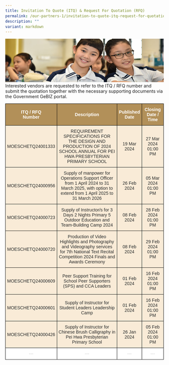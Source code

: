 ```yaml
---
title: Invitation To Quote (ITQ) & Request For Quotation (RFQ)
permalink: /our-partners-1/invitation-to-quote-itq-request-for-quotation-rfq/
description: ""
variant: markdown
---
```

![](/images/Website%20Banners%20Subpage/948x260%20masterhead%20-%20Our%20Partners3.jpg)
Interested vendors are requested to refer to the ITQ / RFQ number and submit the quotation together with the necessary supporting documents via the Government GeBIZ portal.  
  

<style type="text/css">
.tg  {border-collapse:collapse;border-spacing:0;}
.tg td{border-color:black;border-style:solid;border-width:1px;font-family:Arial, sans-serif;font-size:14px;
  overflow:hidden;padding:10px 5px;word-break:normal;}
.tg th{border-color:black;border-style:solid;border-width:1px;font-family:Arial, sans-serif;font-size:14px;
  font-weight:normal;overflow:hidden;padding:10px 5px;word-break:normal;}
.tg .tg-q1lf{background-color:#F9EBD7;color:#282828;text-align:center;vertical-align:middle}
.tg .tg-vgdu{background-color:#F9EBD7;color:#CCC;text-align:center;vertical-align:top}
.tg .tg-vtwo{background-color:#B29059;color:#FFF;font-weight:bold;text-align:center;vertical-align:middle}
.tg .tg-lhoz{background-color:#FFF;color:#CCC;text-align:center;vertical-align:top}
.tg .tg-r2gi{background-color:#FFF;color:#282828;text-align:center;vertical-align:middle}
</style>
<table class="tg">
<thead>
  <tr>
    <th class="tg-vtwo"><span style="color:#FFF;background-color:#B29059">ITQ / RFQ</span><br><span style="color:#FFF;background-color:#B29059">Number</span></th>
    <th class="tg-vtwo"><span style="color:#FFF;background-color:#B29059">Description</span></th>
    <th class="tg-vtwo"><span style="color:#FFF;background-color:#B29059">Published</span><br><span style="color:#FFF;background-color:#B29059">Date</span></th>
    <th class="tg-vtwo"><span style="color:#FFF;background-color:#B29059">Closing</span><br><span style="color:#FFF;background-color:#B29059">Date / Time</span></th>
  </tr>
</thead>
<tbody>
<tr>
		</tr>	<tr>
	</tr>	<tr>
	</tr>	<tr>
	</tr>	<tr><td class="tg-q1lf"><span style="color:#282828;background-color:transparent">  MOESCHETQ24001333</span></td>
    <td class="tg-q1lf"><span style="color:#282828;background-color:transparent">REQUIREMENT SPECIFICATIONS FOR THE DESIGN AND PRODUCTION OF 2024 SCHOOL ANNUAL FOR PEI HWA PRESBYTERIAN PRIMARY SCHOOL</span></td>
    <td class="tg-q1lf"><span style="color:#282828;background-color:transparent"> 19 Mar 2024</span></td>
    <td class="tg-q1lf"><span style="color:#282828;background-color:transparent"> 27 Mar 2024 01:00 PM</span></td>
  </tr><tr>
		</tr>	<tr>
	</tr>	<tr><td class="tg-q1lf"><span style="color:#282828;background-color:transparent">  MOESCHETQ24000956</span></td>
    <td class="tg-q1lf"><span style="color:#282828;background-color:transparent">Supply of manpower for Operations Support Officer from 1 April 2024 to 31 March 2025, with option to extend from 1 April 2025 to 31 March 2026</span></td>
    <td class="tg-q1lf"><span style="color:#282828;background-color:transparent"> 26 Feb 2024</span></td>
    <td class="tg-q1lf"><span style="color:#282828;background-color:transparent"> 05 Mar 2024 01:00 PM</span></td>
  </tr><tr>
	</tr>	<tr>
	</tr>	<tr><td class="tg-q1lf"><span style="color:#282828;background-color:transparent">  MOESCHETQ24000723</span></td>
    <td class="tg-q1lf"><span style="color:#282828;background-color:transparent">Supply of Instructor/s for 3 Days 2 Nights Primary 5 Outdoor Education and Team-Building Camp 2024</span></td>
    <td class="tg-q1lf"><span style="color:#282828;background-color:transparent"> 08 Feb 2024</span></td>
    <td class="tg-q1lf"><span style="color:#282828;background-color:transparent"> 28 Feb 2024 01:00 PM</span></td>
  </tr><tr>
	</tr>	<tr>
	</tr>	<tr><td class="tg-q1lf"><span style="color:#282828;background-color:transparent">  MOESCHETQ24000720</span></td>
    <td class="tg-q1lf"><span style="color:#282828;background-color:transparent">Production of Video Highlights and Photography and Videography services for 7th National Text Recital Competition 2024 Finals and Awards Ceremony</span></td>
    <td class="tg-q1lf"><span style="color:#282828;background-color:transparent"> 08 Feb 2024</span></td>
    <td class="tg-q1lf"><span style="color:#282828;background-color:transparent"> 29 Feb 2024 01:00 PM</span></td>
  </tr><tr>
	</tr>	<tr>
	</tr>	<tr>
	</tr>	<tr><td class="tg-q1lf"><span style="color:#282828;background-color:transparent">  MOESCHETQ24000609</span></td>
    <td class="tg-q1lf"><span style="color:#282828;background-color:transparent">Peer Support Training for School Peer Supporters (SPS) and CCA Leaders</span></td>
    <td class="tg-q1lf"><span style="color:#282828;background-color:transparent"> 01 Feb 2024</span></td>
    <td class="tg-q1lf"><span style="color:#282828;background-color:transparent"> 16 Feb 2024 01:00 PM</span></td>
  </tr><tr>
	</tr>	<tr>
	</tr>	<tr><td class="tg-q1lf"><span style="color:#282828;background-color:transparent">  MOESCHETQ24000601</span></td>
    <td class="tg-q1lf"><span style="color:#282828;background-color:transparent">Supply of Instructor for Student Leaders Leadership Camp</span></td>
    <td class="tg-q1lf"><span style="color:#282828;background-color:transparent"> 01 Feb 2024</span></td>
    <td class="tg-q1lf"><span style="color:#282828;background-color:transparent"> 16 Feb 2024 01:00 PM</span></td>
  </tr><tr>
	</tr>	<tr>
	</tr>	<tr><td class="tg-q1lf"><span style="color:#282828;background-color:transparent">  MOESCHETQ24000426</span></td>
    <td class="tg-q1lf"><span style="color:#282828;background-color:transparent">Supply of Instructor for Chinese Brush Calligraphy in Pei Hwa Presbyterian Primary School</span></td>
    <td class="tg-q1lf"><span style="color:#282828;background-color:transparent"> 26 Jan 2024</span></td>
    <td class="tg-q1lf"><span style="color:#282828;background-color:transparent"> 05 Feb 2024 01:00 PM</span></td>
  </tr><tr>
	 </tr><tr>
	 </tr><tr>
			</tr>	<tr><td class="tg-lhoz"><span style=""> ---</span></td>
    <td class="tg-lhoz"><span style="">--- </span></td>
    <td class="tg-lhoz"><span style=""> --- </span></td>
    <td class="tg-lhoz"><span style=""> --- </span></td>
  </tr><tr>
</tr>
</tbody>
</table>